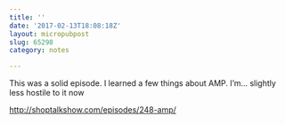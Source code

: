 ```yaml
---
title: ''
date: '2017-02-13T18:08:18Z'
layout: micropubpost
slug: 65298
category: notes

---
```

This was a solid episode. I learned a few things about AMP. I’m... slightly less hostile to it now

http://shoptalkshow.com/episodes/248-amp/
